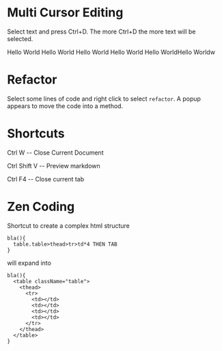 # Multi Cursor Editing

Select text and press Ctrl+D. The more Ctrl+D the more text will be selected.

Hello World
Hello World
Hello World
Hello World
Hello WorldHello Worldw

# Refactor

Select some lines of code and right click to select `refactor`. A popup appears to move the code into a method.

# Shortcuts

Ctrl W -- Close Current Document

Ctrl Shift V -- Preview markdown

Ctrl F4 -- Close current tab

# Zen Coding

Shortcut to create a complex html structure

```
bla(){
  table.table>thead>tr>td*4 THEN TAB
}
```

will expand into

```
bla(){
  <table className="table">
    <thead>
      <tr>
        <td></td>
        <td></td>
        <td></td>
        <td></td>
      </tr>
    </thead>
  </table>
}

```
